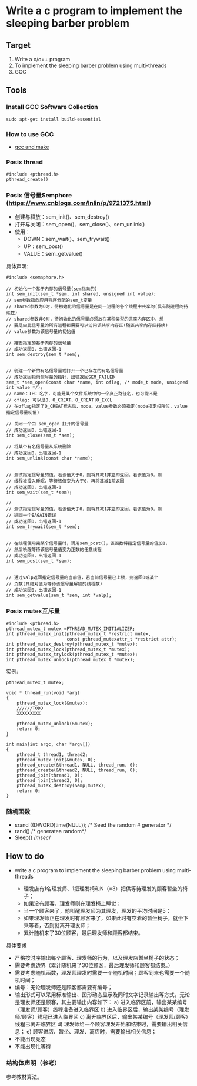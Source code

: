# Write a c program to implement the sleeping barber problem

## Target
1. Write a c/c++ program
2. To implement the sleeping barber problem using multi-threads
3. GCC

## Tools

### Install GCC Software Collection
```
sudo apt-get install build-essential
```
### How to use GCC
* [gcc and make](https://www3.ntu.edu.sg/home/ehchua/programming/cpp/gcc_make.html)

### Posix thread

```
#include <pthread.h>
pthread_create()
```

### Posix 信号量Semphore (https://www.cnblogs.com/lnlin/p/9721375.html)
* 创建与释放：sem_init()、sem_destroy()
* 打开与关闭：sem_open()、sem_close()、sem_unlink()
* 使用：
  * DOWN：sem_wait()、sem_trywait()
  * UP：sem_post()
  * VALUE：sem_getvalue()

具体声明:
```
#include <semaphore.h>

// 初始化一个基于内存的信号量(sem指向的)
int sem_init(sem_t *sem, int shared, unsigned int value);
// sem参数指向应用程序分配的sem_t变量
// shared参数为0时，待初始化的信号量是在同一进程的各个线程中共享的(具有随进程的持续性)
// shared参数非0时，待初始化的信号量必须放在某种类型的共享内存区中，想
// 要是由此信号量的所有进程都需要可以访问该共享内存区(随该共享内存区持续)
// value参数为该信号量的初始值

// 摧毁指定的基于内存的信号量
// 成功返回0，出错返回-1
int sem_destroy(sem_t *sem);


// 创建一个新的有名信号量或打开一个已存在的有名信号量
// 成功返回指向信号量的指针，出错返回SEM_FAILED
sem_t *sem_open(const char *name, int oflag, /* mode_t mode, unsigned int value */);
// name：IPC 名字，可能是某个文件系统中的一个真正路径名，也可能不是
// oflag: 可以是0、O_CREAT、O_CREAT|O_EXCL
// 在oflag指定了O_CREAT标志后，mode、value参数必须指定(mode指定权限位，value指定信号量初值)

// 关闭一个由 sem_open 打开的信号量
// 成功返回0，出错返回-1
int sem_close(sem_t *sem);

// 将某个有名信号量从系统删除
// 成功返回0，出错返回-1
int sem_unlink(const char *name);


// 测试指定信号量的值，若该值大于0，则将其减1并立即返回，若该值为0，则
// 线程被投入睡眠，等待该值变为大于0，再将其减1并返回 
// 成功返回0，出错返回-1
int sem_wait(sem_t *sem);

// 
// 测试指定信号量的值，若该值大于0，则将其减1并立即返回，若该值为0，则
// 返回一个EAGAIN错误
// 成功返回0，出错返回-1
int sem_trywait(sem_t *sem);


// 在线程使用完某个信号量时，调用sem_post()，该函数将指定信号量的值加1，
// 然后唤醒等待该信号量值变为正数的任意线程
// 成功返回0，出错返回-1
int sem_post(sem_t *sem);


// 通过valp返回指定信号量的当前值，若当前信号量已上锁，则返回0或某个
// 负数(其绝对值为等待该信号量解锁的线程数)
// 成功返回0，出错返回-1
int sem_getvalue(sem_t *sem, int *valp);
```

### Posix mutex互斥量

```
#include <pthread.h>
pthread_mutex_t mutex =PTHREAD_MUTEX_INITIALIZER;
int pthread_mutex_init(pthread_mutex_t *restrict mutex,
                       const pthread_mutexattr_t *restrict attr);
int pthread_mutex_destroy(pthread_mutex_t *mutex);
int pthread_mutex_lock(pthread_mutex_t *mutex);
int pthread_mutex_trylock(pthread_mutex_t *mutex);
int pthread_mutex_unlock(pthread_mutex_t *mutex);
```

实例:

```
pthread_mutex_t mutex;

void * thread_run(void *arg)
{
    pthread_mutex_lock(&mutex);
    //////TODO
    XXXXXXXXX

    pthread_mutex_unlock(&mutex);
    return 0;
}

int main(int argc, char *argv[])
{
    pthread_t thread1, thread2;
    pthread_mutex_init(&mutex, 0);
    pthread_create(&thread1, NULL, thread_run, 0);
    pthread_create(&thread2, NULL, thread_run, 0);
    pthread_join(thread1, 0);
    pthread_join(thread2, 0);
    pthread_mutex_destroy(&amp;mutex);
    return 0;
}
```

### 随机函数

* srand ((DWORD)time(NULL)); /* Seed the random # generator */
* rand() /* generatea random*/
* Sleep() /*msec*/

## How to do

* write a c program to implement the sleeping barber problem using multi-threads

  * 理发店有1名理发师、1把理发椅和N（=3）把供等待理发的顾客暂坐的椅子；
  * 如果没有顾客，理发师则在理发椅上睡觉；
  * 当一个顾客来了，他叫醒理发师为其理发，理发的平均时间是5；
  * 如果理发师正在理发时有顾客来了，如果此时有空着的暂坐椅子，就坐下来等着，否则就离开理发师；
  * 累计随机来了30位顾客，最后理发师和顾客都结束。

具体要求
* 严格按时序输出每个顾客、理发师的行为，以及理发店暂坐椅子的状态；
* 需要考虑边界（累计随机来了30位顾客，最后理发师和顾客都结束。）
* 需要考虑随机函数，理发师理发时需要一个随机时间；顾客到来也需要一个随机时间；
* 编号：无论理发师还是顾客都需要有编号；
* 输出形式可以采用标准输出、图形动态显示及同时文字记录输出等方式，无论是理发师还是顾客，其主要输出内容如下：
  a)	进入临界区前，输出某某编号（理发师/顾客）线程准备进入临界区
  b)	进入临界区后，输出某某编号（理发师/顾客）线程已进入临界区
  c)	离开临界区后，输出某某编号（理发师/顾客）线程已离开临界区
  d)	理发师给一个顾客理发开始和结束时，需要输出相关信息；
  e)	顾客进店、暂坐、理发、离店时，需要输出相关信息；
* 不能出现竞态
* 不能出现忙等待

### 结构体声明（参考）

参考教材算法。
